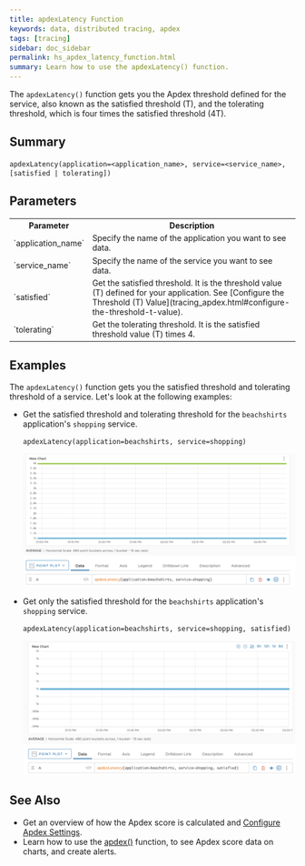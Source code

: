 ```yaml
---
title: apdexLatency Function
keywords: data, distributed tracing, apdex
tags: [tracing]
sidebar: doc_sidebar
permalink: hs_apdex_latency_function.html
summary: Learn how to use the apdexLatency() function.
---
```


The `apdexLatency()` function gets you the Apdex threshold defined for the service, also known as the satisfied threshold (T), and the tolerating threshold, which is four times the satisfied threshold (4T).

## Summary

```
apdexLatency(application=<application_name>, service=<service_name>, [satisfied | tolerating]) 
```
## Parameters

<table style="width: 100;">
  <tr>
    <th width="20%">
      Parameter
    </th>
    <th width="80%">
      Description
    </th>
  </tr>
  <tr>
    <td markdown="span">
      `application_name`
    </td>
    <td markdown="span">
      Specify the name of the application you want to see data.
    </td>
  </tr>
  <tr>
    <td markdown="span">
      `service_name`
    </td>
    <td markdown="span">
      Specify the name of the service you want to see data.
    </td>
  </tr>
  <tr>
    <td markdown="span">
      `satisfied`
    </td>
    <td markdown="span">
      Get the satisfied threshold. It is the threshold value (T) defined for your application. See [Configure the Threshold (T) Value](tracing_apdex.html#configure-the-threshold-t-value).
    </td>
  </tr>
  <tr>
    <td markdown="span">
      `tolerating`
    </td>
    <td markdown="span">
      Get the tolerating threshold. It is the satisfied threshold value (T) times 4.
    </td>
  </tr>

</table>

## Examples

The `apdexLatency()` function gets you the satisfied threshold and tolerating threshold of a service. Let's look at the following examples:

* Get the satisfied threshold and tolerating threshold for the `beachshirts` application's `shopping` service.
    ```
    apdexLatency(application=beachshirts, service=shopping)
    ```
    
    ![The screenshot shows the above query and the chart that is generated for it.](images/tracing_apdex_latency_query.png)

* Get only the satisfied threshold for the `beachshirts` application's `shopping` service.
    ```
    apdexLatency(application=beachshirts, service=shopping, satisfied)
    ```

    ![The screenshot shows the above query and the chart that is generated for it.](images/tracing_apdex_latency_satisfied_threshold_only.png)
    
## See Also 

* Get an overview of how the Apdex score is calculated and [Configure Apdex Settings](tracing_apdex.html).
* Learn how to use the [apdex()](hs_apdex_function.html) function, to see Apdex score data on charts, and create alerts.
